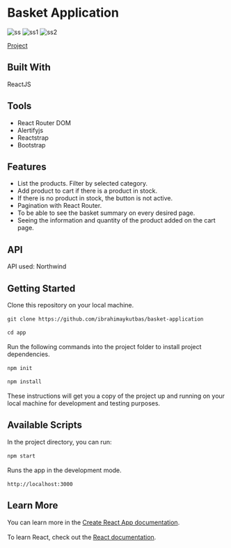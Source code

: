 # Basket Application
![ss](https://user-images.githubusercontent.com/80921107/134781408-085adba3-22da-4c7e-bf30-b669b8339fb6.png)
![ss1](https://user-images.githubusercontent.com/80921107/134781409-4bcd0402-a7d9-446e-bfa4-0cd49e75325a.png)
![ss2](https://user-images.githubusercontent.com/80921107/134781410-fe695b6b-b777-4c7b-bc6f-f79f10132937.png)

[Project](https://northwind-app-db0c4.web.app/)
## Built With
ReactJS
## Tools
- React Router DOM
- Alertifyjs
- Reactstrap
- Bootstrap
## Features
- List the products. Filter by selected category.
- Add product to cart if there is a product in stock.
- If there is no product in stock, the button is not active.
- Pagination with React Router.
- To be able to see the basket summary on every desired page.
- Seeing the information and quantity of the product added on the cart page.
## API
API used: Northwind
## Getting Started
Clone this repository on your local machine.<br/><br/>
`git clone https://github.com/ibrahimaykutbas/basket-application`<br/><br/>
`cd app`<br/><br/>
Run the following commands into the project folder to install project dependencies.<br/><br/>
`npm init`<br/><br/>
`npm install`<br/><br/>
These instructions will get you a copy of the project up and running on your local machine for development and testing purposes.
## Available Scripts
In the project directory, you can run: <br/><br/>
`npm start`<br/><br/>
Runs the app in the development mode.<br/><br/>
`http://localhost:3000`
## Learn More
You can learn more in the [Create React App documentation](https://create-react-app.dev/docs/getting-started/).<br/><br/>
To learn React, check out the [React documentation](https://reactjs.org/).
